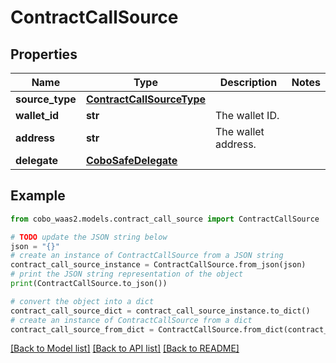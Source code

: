 # ContractCallSource


## Properties

Name | Type | Description | Notes
------------ | ------------- | ------------- | -------------
**source_type** | [**ContractCallSourceType**](ContractCallSourceType.md) |  | 
**wallet_id** | **str** | The wallet ID. | 
**address** | **str** | The wallet address. | 
**delegate** | [**CoboSafeDelegate**](CoboSafeDelegate.md) |  | 

## Example

```python
from cobo_waas2.models.contract_call_source import ContractCallSource

# TODO update the JSON string below
json = "{}"
# create an instance of ContractCallSource from a JSON string
contract_call_source_instance = ContractCallSource.from_json(json)
# print the JSON string representation of the object
print(ContractCallSource.to_json())

# convert the object into a dict
contract_call_source_dict = contract_call_source_instance.to_dict()
# create an instance of ContractCallSource from a dict
contract_call_source_from_dict = ContractCallSource.from_dict(contract_call_source_dict)
```
[[Back to Model list]](../README.md#documentation-for-models) [[Back to API list]](../README.md#documentation-for-api-endpoints) [[Back to README]](../README.md)


